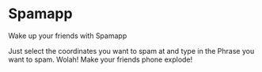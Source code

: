# Spamapp
Wake up your friends with Spamapp

Just select the coordinates you want to spam at and type in the Phrase you want to spam.
Wolah! Make your friends phone explode!
